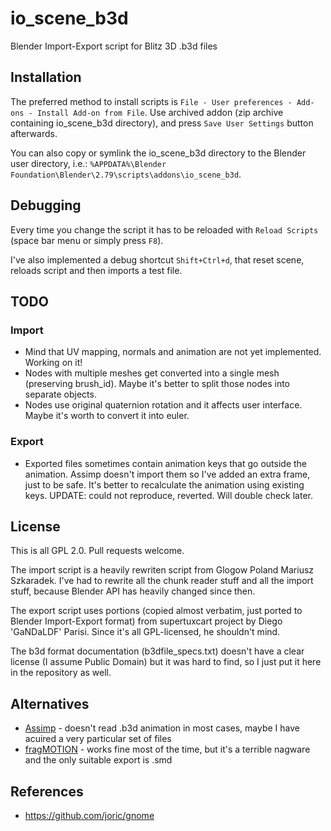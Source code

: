# io_scene_b3d

Blender Import-Export script for Blitz 3D .b3d files

## Installation

The preferred method to install scripts is `File - User preferences - Add-ons - Install Add-on from File`.
Use archived addon (zip archive containing io_scene_b3d directory), and press 
`Save User Settings` button afterwards.

You can also copy or symlink the io_scene_b3d directory to the Blender user directory, i.e.:
`%APPDATA%\Blender Foundation\Blender\2.79\scripts\addons\io_scene_b3d`.

## Debugging

Every time you change the script it has to be reloaded with `Reload Scripts` (space bar menu or simply press `F8`).

I've also implemented a debug shortcut `Shift+Ctrl+d`, that reset scene, reloads script and then imports a test file.

## TODO

### Import

* Mind that UV mapping, normals and animation are not yet implemented. Working on it!
* Nodes with multiple meshes get converted into a single mesh (preserving brush_id).
Maybe it's better to split those nodes into separate objects.
* Nodes use original quaternion rotation and it affects user interface.
Maybe it's worth to convert it into euler.

### Export

* Exported files sometimes contain animation keys that go outside the animation.
Assimp doesn't import them so I've added an extra frame, just to be safe.
It's better to recalculate the animation using existing keys.
UPDATE: could not reproduce, reverted. Will double check later.

## License

This is all GPL 2.0. Pull requests welcome.

The import script is a heavily rewriten script from Glogow Poland Mariusz Szkaradek.
I've had to rewrite all the chunk reader stuff and all the import stuff, because Blender API
has heavily changed since then.

The export script uses portions (copied almost verbatim, just ported to Blender Import-Export format)
from supertuxcart project by Diego 'GaNDaLDF' Parisi. Since it's all GPL-licensed, he shouldn't mind.

The b3d format documentation (b3dfile_specs.txt) doesn't have a clear license (I assume Public Domain)
but it was hard to find, so I just put it here in the repository as well.

## Alternatives

* [Assimp](http://assimp.sourceforge.net/) - doesn't read .b3d animation in most cases, maybe I have acuired a very particular set of files
* [fragMOTION](http://www.fragmosoft.com/) - works fine most of the time, but it's a terrible nagware and the only suitable export is .smd

## References

* https://github.com/joric/gnome

